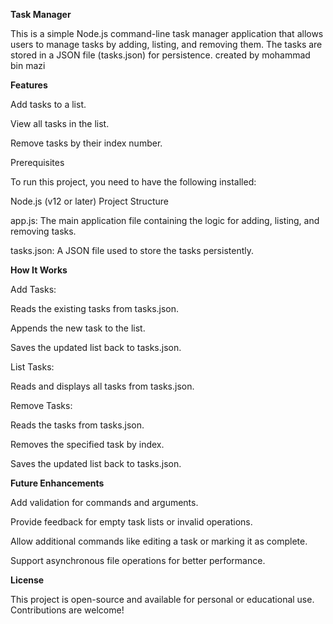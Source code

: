 **Task Manager**

This is a simple Node.js command-line task manager application that allows users to manage tasks by adding, listing, and removing them. The tasks are stored in a JSON file (tasks.json) for persistence. created by mohammad bin mazi

**Features**

Add tasks to a list.

View all tasks in the list.

Remove tasks by their index number.

Prerequisites

To run this project, you need to have the following installed:

Node.js (v12 or later)
Project Structure

app.js: The main application file containing the logic for adding, listing, and removing tasks.

tasks.json: A JSON file used to store the tasks persistently.

**How It Works**

Add Tasks:

Reads the existing tasks from tasks.json.

Appends the new task to the list.

Saves the updated list back to tasks.json.

List Tasks:

Reads and displays all tasks from tasks.json.

Remove Tasks:

Reads the tasks from tasks.json.

Removes the specified task by index.

Saves the updated list back to tasks.json.

**Future Enhancements**

Add validation for commands and arguments.

Provide feedback for empty task lists or invalid operations.

Allow additional commands like editing a task or marking it as complete.

Support asynchronous file operations for better performance.

**License**

This project is open-source and available for personal or educational use. Contributions are welcome!
